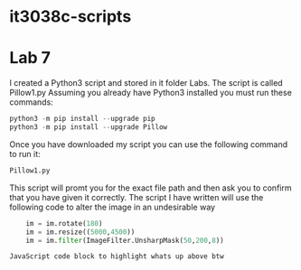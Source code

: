 # it3038c-scripts

Lab 7
========


I created a Python3 script and stored in it folder Labs. The script is called Pillow1.py
Assuming you already have Python3 installed you must run these commands:
```powershell
python3 -m pip install --upgrade pip
python3 -m pip install --upgrade Pillow
```
Once you have downloaded my script you can use the following command to run it:
```python
Pillow1.py
```
This script will promt you for the exact file path and then ask you to confirm that you have given it correctly.
The script I have written will use the following code to alter the image in an undesirable way
```python
    im = im.rotate(180)
    im = im.resize((5000,4500))
    im = im.filter(ImageFilter.UnsharpMask(50,200,8))
```

```javascript
JavaScript code block to highlight whats up above btw
```
